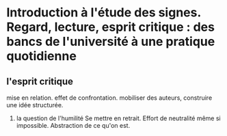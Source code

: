 # Introduction à l'étude des signes. Regard, lecture, esprit critique : des bancs de l'université à une pratique quotidienne


## l'esprit critique

mise en relation. effet de confrontation.
mobiliser des auteurs, construire une idée structurée.

1. la question de l'humilité
Se mettre en retrait.
Effort de neutralité même si impossible.
Abstraction de ce qu'on est.






